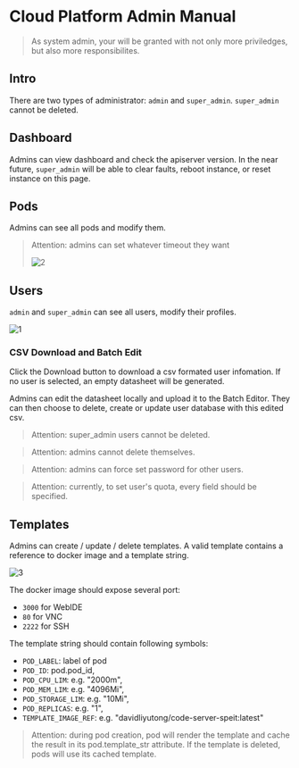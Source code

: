 # Cloud Platform Admin Manual

> As system admin, your will be granted with not only more priviledges, but also more responsibilites.

## Intro

There are two types of administrator: `admin` and `super_admin`. `super_admin` cannot be deleted.

## Dashboard

Admins can view dashboard and check the apiserver version. In the near future, `super_admin` will be able to clear faults, reboot instance, or reset instance on this page.

## Pods

Admins can see all pods and modify them.

> Attention: admins can set whatever timeout they want
>
> ![2](../../helm/img/admin_manual_2.png)

## Users

`admin` and `super_admin` can see all users, modify their profiles.

![1](../../helm/img/admin_manual_1.png)

### CSV Download and Batch Edit

Click the Download button to download a csv formated user infomation. If no user is selected, an empty datasheet will be generated.

Admins can edit the datasheet locally and upload it to the Batch Editor. They can then choose to delete, create or update user database with this edited csv.

> Attention: super_admin users cannot be deleted.

> Attention: admins cannot delete themselves.

> Attention: admins can force set password for other users.

> Attention: currently, to set user's quota, every field should be specified.

## Templates

Admins can create / update / delete templates. A valid template contains a reference to docker image and a template string.

![3](../../helm/img/admin_manual_3.png)

The docker image should expose several port:

- `3000` for WebIDE
- `80` for VNC
- `2222` for SSH

The template string should contain following symbols:

- `POD_LABEL`: label of pod
- `POD_ID`: pod.pod_id,
- `POD_CPU_LIM`: e.g. "2000m",
- `POD_MEM_LIM`: e.g. "4096Mi",
- `POD_STORAGE_LIM`: e.g. "10Mi",
- `POD_REPLICAS`: e.g. "1",
- `TEMPLATE_IMAGE_REF`: e.g. "davidliyutong/code-server-speit:latest"

> Attention: during pod creation, pod will render the template and cache the result in its pod.template_str attribute. If the template is deleted, pods will use its cached template.
